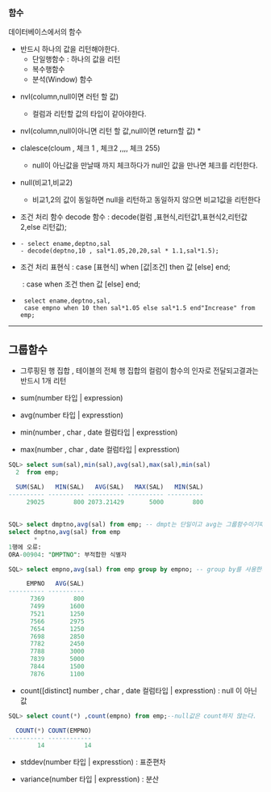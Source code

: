 ### 함수

데이터베이스에서의 함수  

- 반드시 하나의 값을 리턴해야한다.
  - 단일행함수 : 하나의 값을 리턴
  - 복수행함수
  - 분석(Window) 함수







* nvl(column,null이면 러턴 할 값) 
  * 컬럼과 리턴할 값의 타입이 같아야한다. 

* nvl(column,null이아니면 리턴 할 값,null이면 return할 값)
  * 

* clalesce(cloum , 체크 1 , 체크2 ,,,, 체크 255) 
  * null이 아닌값을 만날때 까지 체크하다가 null인 값을 만나면 체크를 리턴한다.
* null(비교1,비교2) 
  *  비교1,2의 값이 동일하면  null을 리턴하고 동일하지 않으면 비교1값을 리턴한다



* 조건 처리 함수 decode 함수 : decode(컬럼 ,표현식,리턴값1,표현식2,리턴값2,else 리턴값);

* ```
  - select ename,deptno,sal
  - decode(deptno,10 , sal*1.05,20,20,sal * 1.1,sal*1.5);
  ```

* 조건 처리 표현식  : case [표현식] when [값|조건] then 값 [else] end;

  ​						   	: case  when 조건 then 값 [else] end;

* ```
   select ename,deptno,sal,
   case empno when 10 then sal*1.05 else sal*1.5 end"Increase" from emp;
  ```

---

## 그룹함수

* 그루핑된 행 집합 , 테이블의 전체 행 집합의 컬럼이 함수의 인자로 전달되고결과는 반드시 1개 리턴



* sum(number 타입 | expression)
* avg(number 타입 | expresstion)
* min(number , char , date 컬럼타입 | expresstion)
* max(number , char , date 컬럼타입 | expresstion)

```sql
SQL> select sum(sal),min(sal),avg(sal),max(sal),min(sal)
  2  from emp;

  SUM(SAL)   MIN(SAL)   AVG(SAL)   MAX(SAL)   MIN(SAL)
---------- ---------- ---------- ---------- ----------
     29025        800 2073.21429       5000        800
     
     
SQL> select dmptno,avg(sal) from emp; -- dmpt는 단일이고 avg는 그룹함수이기때문에 논리적 오류
select dmptno,avg(sal) from emp
       *
1행에 오류:
ORA-00904: "DMPTNO": 부적합한 식별자

SQL> select empno,avg(sal) from emp group by empno; -- group by를 사용한다.

     EMPNO   AVG(SAL)
---------- ----------
      7369        800
      7499       1600
      7521       1250
      7566       2975
      7654       1250
      7698       2850
      7782       2450
      7788       3000
      7839       5000
      7844       1500
      7876       1100
```



* count([distinct] number , char , date 컬럼타입 | expresstion) : null 이 아닌값

```sql
SQL> select count(*) ,count(empno) from emp;--null값은 count하지 않는다.

  COUNT(*) COUNT(EMPNO)
---------- ------------
        14           14
```



* stddev(number 타입 | expresstion) :  표준편차



* variance(number 타입 | expresstion) : 분산









